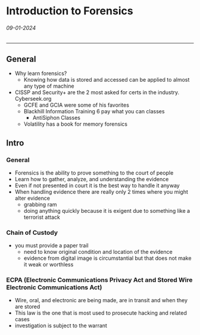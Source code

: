 # Introduction to Forensics
###### 09-01-2024
---
## General
- Why learn forensics?
	- Knowing how data is stored and accessed can be applied to almost any type of machine
- CISSP and Security+ are the 2 most asked for certs in the industry. Cyberseek.org
	- GCFE and GCIA were some of his favorites
	- Blackhill Information Training 6 pay what you can classes
		- AntiSiphon Classes
	- Volatility has a book for memory forensics
## Intro
### General
- Forensics is the ability to prove something to the court of people
- Learn how to gather, analyze, and understanding the evidence
- Even if not presented in court it is the best way to handle it anyway
- When handling evidence there are really only 2 times where you might alter evidence
	- grabbing ram
	- doing anything quickly because it is exigent due to something like a terrorist attack
### Chain of Custody
- you must provide a paper trail
	- need to know original condition and location of the evidence
	- evidence from digital image is circumstantial but that does not make it weak or worthless
### ECPA (Electronic Communications Privacy Act and Stored Wire Electronic Communications Act)
- Wire, oral, and electronic are being made, are in transit and when they are stored
- This law is the one that is most used to prosecute hacking and related cases
- investigation is subject to the warrant

